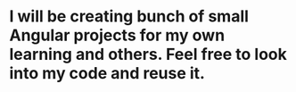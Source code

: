 # I will be creating bunch of small Angular projects for my own learning and others. Feel free to look into my code and reuse it.